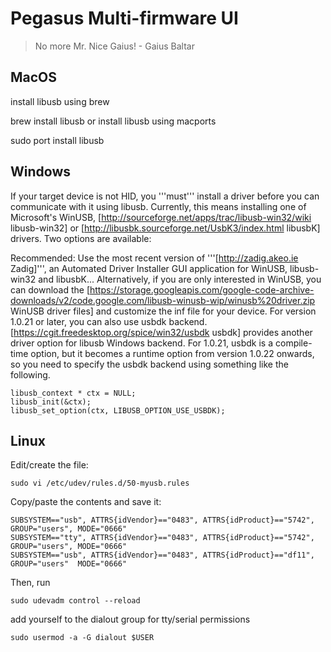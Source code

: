 # Pegasus Multi-firmware UI
> No more Mr. Nice Gaius! - Gaius Baltar

## MacOS
install libusb using brew

brew install libusb
or install libusb using macports

sudo port install libusb
## Windows
If your target device is not HID, you '''must''' install a driver before you can communicate with it using libusb. Currently, this means installing one of Microsoft's WinUSB, [http://sourceforge.net/apps/trac/libusb-win32/wiki libusb-win32] or [http://libusbk.sourceforge.net/UsbK3/index.html libusbK] drivers. Two options are available:

Recommended: Use the most recent version of '''[http://zadig.akeo.ie Zadig]''', an Automated Driver Installer GUI application for WinUSB, libusb-win32 and libusbK...
Alternatively, if you are only interested in WinUSB, you can download the [https://storage.googleapis.com/google-code-archive-downloads/v2/code.google.com/libusb-winusb-wip/winusb%20driver.zip WinUSB driver files] and customize the inf file for your device.
For version 1.0.21 or later, you can also use usbdk backend. [https://cgit.freedesktop.org/spice/win32/usbdk usbdk] provides another driver option for libusb Windows backend. For 1.0.21, usbdk is a compile-time option, but it becomes a runtime option from version 1.0.22 onwards, so you need to specify the usbdk backend using something like the following.

```
libusb_context * ctx = NULL;
libusb_init(&ctx);
libusb_set_option(ctx, LIBUSB_OPTION_USE_USBDK);
```

## Linux
Edit/create the file:

```
sudo vi /etc/udev/rules.d/50-myusb.rules
```

Copy/paste the contents and save it:

```
SUBSYSTEM=="usb", ATTRS{idVendor}=="0483", ATTRS{idProduct}=="5742", GROUP="users", MODE="0666"
SUBSYSTEM=="tty", ATTRS{idVendor}=="0483", ATTRS{idProduct}=="5742", GROUP="users", MODE="0666"
SUBSYSTEM=="usb", ATTRS{idVendor}=="0483", ATTRS{idProduct}=="df11", GROUP="users"  MODE="0666"
```

Then, run

```
sudo udevadm control --reload
```

add yourself to the dialout group for tty/serial permissions

```
sudo usermod -a -G dialout $USER
```
